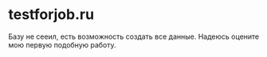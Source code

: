 # testforjob.ru
Базу не сееил, есть возможность создать все данные. 
Надеюсь оцените мою первую подобную работу.
